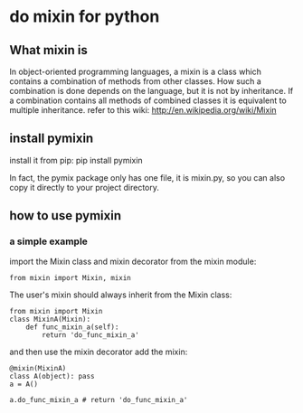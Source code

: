 # do mixin for python

## What mixin is
In object-oriented programming languages, a mixin is a class which contains a combination of methods from other classes. How such a combination is done depends on the language, but it is not by inheritance. If a combination contains all methods of combined classes it is equivalent to multiple inheritance.
refer to this wiki:
http://en.wikipedia.org/wiki/Mixin

## install pymixin

install it from pip:
    pip install pymixin

In fact, the pymix package only has one file, it is mixin.py, so you can also copy it directly to your project directory.

## how to use pymixin

### a simple example

import the Mixin class and mixin decorator from the mixin module:

    from mixin import Mixin, mixin

The user's mixin should always inherit from the Mixin class:

    from mixin import Mixin
	class MixinA(Mixin):
	    def func_mixin_a(self):
		    return 'do_func_mixin_a'

and then use the mixin decorator add the mixin:

	@mixin(MixinA)
	class A(object): pass
	a = A()

	a.do_func_mixin_a # return 'do_func_mixin_a'

